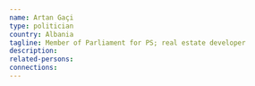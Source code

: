 ```yaml
---
name: Artan Gaçi
type: politician
country: Albania
tagline: Member of Parliament for PS; real estate developer
description:
related-persons:
connections:
---
```

